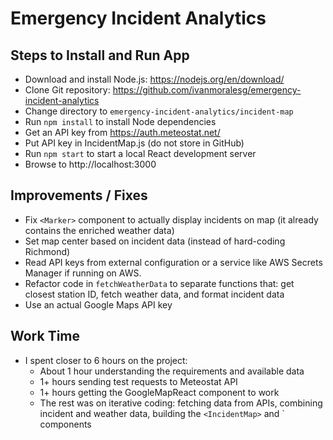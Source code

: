 # Emergency Incident Analytics

## Steps to Install and Run App

- Download and install Node.js: https://nodejs.org/en/download/
- Clone Git repository: https://github.com/ivanmoralesg/emergency-incident-analytics
- Change directory to `emergency-incident-analytics/incident-map`
- Run `npm install` to install Node dependencies
- Get an API key from https://auth.meteostat.net/ 
- Put API key in IncidentMap.js (do not store in GitHub)
- Run `npm start` to start a local React development server
- Browse to http://localhost:3000

## Improvements / Fixes

- Fix `<Marker>` component to actually display incidents on map (it already contains the enriched weather data)
- Set map center based on incident data (instead of hard-coding Richmond)
- Read API keys from external configuration or a service like AWS Secrets Manager if running on AWS.
- Refactor code in `fetchWeatherData` to separate functions that: get closest station ID, fetch weather data, and format incident data
- Use an actual Google Maps API key

## Work Time

- I spent closer to 6 hours on the project:
  - About 1 hour understanding the requirements and available data
  - 1+ hours sending test requests to Meteostat API
  - 1+ hours getting the GoogleMapReact component to work
  - The rest was on iterative coding: fetching data from APIs, combining incident and weather data, building the `<IncidentMap>` and `<Marker> components

